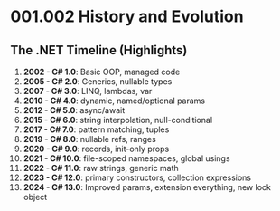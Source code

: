 # 001.002 History and Evolution

## The .NET Timeline (Highlights)

1. **2002 - C# 1.0**: Basic OOP, managed code  
2. **2005 - C# 2.0**: Generics, nullable types  
3. **2007 - C# 3.0**: LINQ, lambdas, var  
4. **2010 - C# 4.0**: dynamic, named/optional params  
5. **2012 - C# 5.0**: async/await  
6. **2015 - C# 6.0**: string interpolation, null-conditional  
7. **2017 - C# 7.0**: pattern matching, tuples  
8. **2019 - C# 8.0**: nullable refs, ranges  
9. **2020 - C# 9.0**: records, init-only props  
10. **2021 - C# 10.0**: file-scoped namespaces, global usings  
11. **2022 - C# 11.0**: raw strings, generic math  
12. **2023 - C# 12.0**: primary constructors, collection expressions
12. **2024 - C# 13.0**: Improved params, extension everything, new lock object
